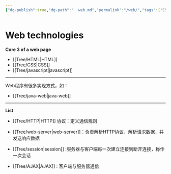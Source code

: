 ```yaml
---
{"dg-publish":true,"dg-path":"  web.md","permalink":"/web/","tags":["CS/web"],"created":"2022-08-02T16:41:31.939+08:00","updated":"2023-08-27T02:59:15.460+08:00"}
---
```


# Web technologies 

**Core 3 of a web page**

- [[Tree/HTML\|HTML]]
- [[Tree/CSS\|CSS]] 
- [[Tree/javascript\|javascript]]

---

Web程序有很多实现方式，如：

- [[Tree/java-web\|java-web]]   

---

**List**

- [[Tree/HTTP\|HTTP]] 协议：定义通信规则

- [[Tree/web-server\|web-server]]：负责解析HTTP协议，解析请求数据，并发送响应数据

- [[Tree/session\|session]] :服务器与客户端每一次建立连接到断开连接，称作一次会话

- [[Tree/AJAX\|AJAX]] : 客户端与服务器通信
